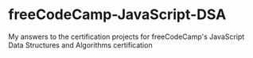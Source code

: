 # freeCodeCamp-JavaScript-DSA
My answers to the certification projects for freeCodeCamp's JavaScript Data Structures and Algorithms certification
